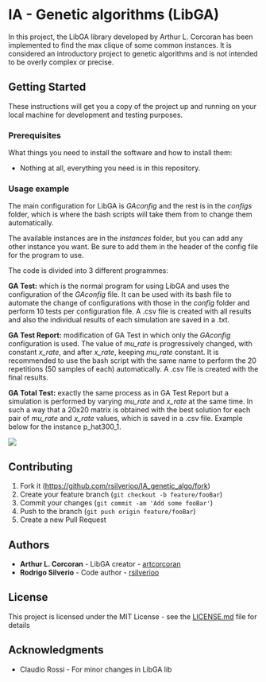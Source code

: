 # IA - Genetic algorithms (LibGA)

In this project, the LibGA library developed by Arthur L. Corcoran has been implemented to find the max clique of some common instances. It is considered an introductory project to genetic algorithms and is not intended to be overly complex or precise.

## Getting Started

These instructions will get you a copy of the project up and running on your local machine for development and testing purposes.

### Prerequisites

What things you need to install the software and how to install them:

* Nothing at all, everything you need is in this repository.

### Usage example
The main configuration for LibGA is *GAconfig* and the rest is in the *configs* folder, which is where the bash scripts will take them from to change them automatically. 

The available instances are in the *instances* folder, but you can add any other instance you want. Be sure to add them in the header of the config file for the program to use.

The code is divided into 3 different programmes:

**GA Test:** which is the normal program for using LibGA and uses the configuration of the *GAconfig* file. It can be used with its bash file to automate the change of configurations with those in the *config* folder and perform 10 tests per configuration file. A .csv file is created with all results and also the individual results of each simulation are saved in a .txt.

**GA Test Report:** modification of GA Test in which only the *GAconfig* configuration is used. The value of *mu_rate* is progressively changed, with constant *x_rate*, and after *x_rate*, keeping *mu_rate* constant. It is recommended to use the bash script with the same name to perform the 20 repetitions (50 samples of each) automatically. A .csv file is created with the final results.

**GA Total Test:** exactly the same process as in GA Test Report but a simulation is performed by varying *mu_rate* and *x_rate* at the same time. In such a way that a 20x20 matrix is obtained with the best solution for each pair of *mu_rate* and *x_rate* values, which is saved in a .csv file. Example below for the instance p_hat300_1.

![](https://i.ibb.co/Kbbx81F/matrix.png)

## Contributing

1. Fork it (<https://github.com/rsilverioo/IA_genetic_algo/fork>)
2. Create your feature branch (`git checkout -b feature/fooBar`)
3. Commit your changes (`git commit -am 'Add some fooBar'`)
4. Push to the branch (`git push origin feature/fooBar`)
5. Create a new Pull Request

## Authors

* **Arthur L. Corcoran** - LibGA creator - [artcorcoran](https://github.com/artcorcoran)
* **Rodrigo Silverio** - Code author - [rsilverioo](https://github.com/rsilverioo)

## License

This project is licensed under the MIT License - see the [LICENSE.md](LICENSE.md) file for details

## Acknowledgments

* Claudio Rossi - For minor changes in LibGA lib

